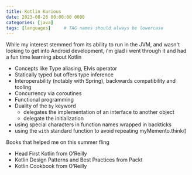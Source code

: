 ```yaml
---
title: Kotlin Kurious
date: 2023-08-26 00:00:00 0000
categories: [java]
tags: [languages]     # TAG names should always be lowercase
---
```


While my interest stemmed from its ability to run in the JVM, and wasn't looking to get into Android development, i'm glad i went through it and had a fun time learning about Kotlin
-  Concepts like Type aliasing, Elvis operator
-  Statically typed but offers type inference
-  Interoperability (notably with Spring), backwards compatibility and tooling
-  Concurrency via coroutines
-  Functional programming
-  Duality of the `by` keyword 
      - delegates the implementation of an interface to another object
      - delegate the initialization
- using special characters in function names wrapped in backticks
- using the `with` standard function to avoid repeating myMemento.think()
	  

Books that helped me on this summer fling

-  Head First Kotlin from O’Reilly 
-  Kotlin Design Patterns and Best Practices from Packt
-  Kotlin Cookbook from O’Reilly
